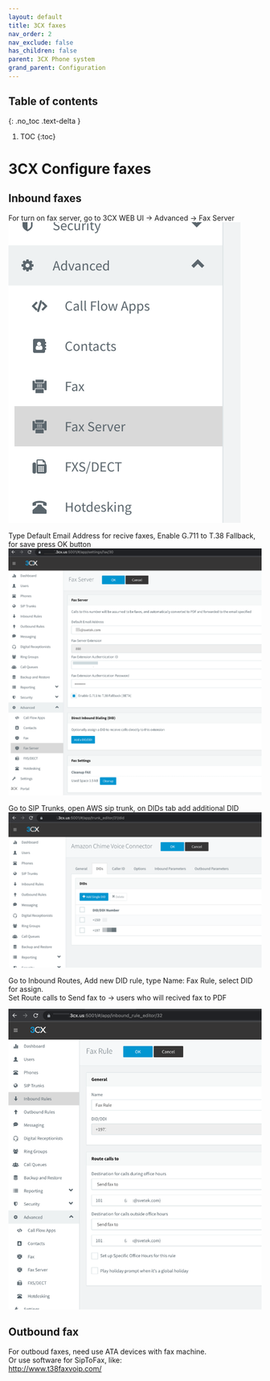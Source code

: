 ```yaml
---
layout: default
title: 3CX faxes
nav_order: 2
nav_exclude: false
has_children: false
parent: 3CX Phone system
grand_parent: Configuration
---
```

## Table of contents
{: .no_toc .text-delta }

1. TOC
{:toc}
   
# 3CX Configure faxes  
## Inbound faxes
For turn on fax server, go to 3CX WEB UI -> Advanced -> Fax Server  
![](images/3CX_FAXES_01.png)

Type Default Email Address for recive faxes, Enable G.711 to T.38 Fallback, for save press OK button     
![](images/3CX_FAXES_02.png)

Go to SIP Trunks, open AWS sip trunk, on DIDs tab add additional DID  
![](images/3CX_FAXES_03.png)

Go to Inbound Routes, Add new DID rule, type Name: Fax Rule, select DID for assign.  
Set Route calls to Send fax to -> users who will recived fax to PDF    

![](images/3CX_FAXES_04.png)  

## Outbound fax
For outboud faxes, need use ATA devices with fax machine.  
Or use software for SipToFax, like:  
http://www.t38faxvoip.com/  